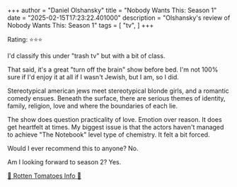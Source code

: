 +++
author = "Daniel Olshansky"
title = "Nobody Wants This: Season 1"
date = "2025-02-15T17:23:22.401000"
description = "Olshansky's review of Nobody Wants This: Season 1"
tags = [
    "tv",
]
+++

Rating: ⭐⭐⭐

I'd classify this under "trash tv" but with a bit of class.

That said, it's a great "turn off the brain" show before bed. I'm not 100% sure
if I'd enjoy it at all if I wasn't Jewish, but I am, so I did.

Stereotypical american jews meet stereotypical blonde girls, and a romantic comedy ensues.
Beneath the surface, there are serious themes of identity, family, religion, love and where the boundaries of each lie.

The show does question practicality of love. Emotion over reason. It does get heartfelt at times.
My biggest issue is that the actors haven't managed to achieve "The Notebook" level type of
chemistry. It felt a bit forced.

Would I ever recommend this to anyone? No.

Am I looking forward to season 2? Yes.

[🍅 Rotten Tomatoes Info 🍅](https://www.rottentomatoes.com/tv/nobody_wants_this/s01)
